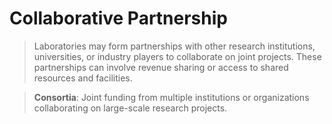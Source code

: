 # Collaborative Partnership

> Laboratories may form partnerships with other research institutions, universities, or industry players to collaborate on joint projects. These partnerships can involve revenue sharing or access to shared resources and facilities.
> 

> **Consortia**: Joint funding from multiple institutions or organizations collaborating on large-scale research projects.
>